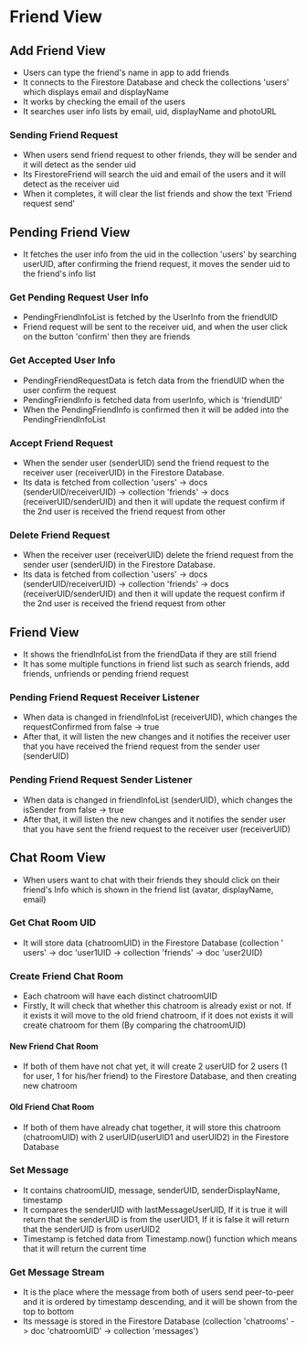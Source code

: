 # Friend View
## Add Friend View
- Users can type the friend's name in app to add friends
- It connects to the Firestore Database and check the collections 'users' which displays email and displayName
- It works by checking the email of the users
- It searches user info lists by email, uid, displayName and photoURL
### Sending Friend Request
- When users send friend request to other friends, they will be sender and it will detect as the sender uid
- Its FirestoreFriend will search the uid and email of the users and it will detect as the receiver uid
- When it completes, it will clear the list friends and show the text 'Friend request send'
## Pending Friend View
- It fetches the user info from the uid in the collection 'users' by searching  userUID, after confirming the friend request, it moves the sender uid to the friend's info list
### Get Pending Request User Info
- PendingFriendInfoList is fetched by the UserInfo from the friendUID
- Friend request will be sent to the receiver uid, and when the user click on the button 'confirm' then they are friends
### Get Accepted User Info
- PendingFriendRequestData is fetch data from the friendUID when the user confirm the request
- PendingFriendInfo is fetched data from userInfo, which is 'friendUID'
- When the PendingFriendInfo is confirmed then it will be added into the PendingFriendInfoList
### Accept Friend Request
- When the sender user (senderUID) send the friend request to the receiver user (receiverUID) in the Firestore Database.
- Its data is fetched from collection 'users' -> docs (senderUID/receiverUID) -> collection 'friends' -> docs (receiverUID/senderUID) and then it will update the request confirm if the 2nd user is received the friend request from other
### Delete Friend Request
- When the receiver user (receiverUID) delete the friend request from the sender user (senderUID) in the Firestore Database.
- Its data is fetched from collection 'users' -> docs (senderUID/receiverUID) -> collection 'friends' -> docs (receiverUID/senderUID) and then it will update the request confirm if the 2nd user is received the friend request from other
## Friend View
- It shows the friendInfoList from the friendData if they are still friend
- It has some multiple functions in friend list such as search friends, add friends, unfriends or pending friend request
### Pending Friend Request Receiver Listener
- When data is changed in friendInfoList (receiverUID), which changes the requestConfirmed from false -> true
- After that, it will listen the new changes and it notifies the receiver user that you have received the friend request from the sender user (senderUID)
### Pending Friend Request Sender Listener
- When data is changed in friendInfoList (senderUID), which changes the isSender from false -> true
- After that, it will listen the new changes and it notifies the sender user that you have sent the friend request to the receiver user (receiverUID)
## Chat Room View
- When users want to chat with their friends they should click on their friend's Info which is shown in the friend list (avatar, displayName, email)
### Get Chat Room UID
- It will store data (chatroomUID) in the Firestore Database (collection ' users' -> doc 'user1UID -> collection 'friends' -> doc 'user2UID)
### Create Friend Chat Room
- Each chatroom will have each distinct chatroomUID
- Firstly, It will check that whether this chatroom is already exist or not. If it exists it will move to the old friend chatroom, if it does not exists it will create chatroom for them (By comparing the chatroomUID)
#### New Friend Chat Room
- If both of them have not chat yet, it will create 2 userUID for 2 users (1 for user, 1 for his/her friend) to the Firestore Database, and then creating new chatroom
#### Old Friend Chat Room
- If both of them have already chat together, it will store this chatroom (chatroomUID) with 2 userUID(userUID1 and userUID2) in the Firestore Database
### Set Message
- It contains chatroomUID, message, senderUID, senderDisplayName, timestamp
- It compares the senderUID with lastMessageUserUID, If it is true it will return that the senderUID is from the userUID1, If it is false it will return that the senderUID is from userUID2
- Timestamp is fetched data from Timestamp.now() function which means that it will return the current time
### Get Message Stream
- It is the place where the message from both of users send peer-to-peer and it is ordered by timestamp descending, and it will be shown from the top to bottom
- Its message is stored in the Firestore Database (collection 'chatrooms' -> doc 'chatroomUID' -> collection 'messages')